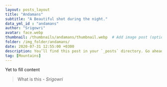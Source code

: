 ```yaml
---
layout: posts_layout
title: "Andamans"
subtitle: "A Beautiful shot during the night."
data_yml_id : "andamans"
author: "Srigowri"
avatar: face.webp
thumbnail: /thumbnails/andamans/thumbnail.webp  # Add image post (optional)
folder: /img_folder/andamans/
date: 2020-07-31 12:55:00 +0300
description: You’ll find this post in your `_posts` directory. Go ahead and edit it and re-build the site to see your changes. # Add post description (optional)
tag: [Mountains]
---
```

Yet to fill content


> What is this <cite>- Srigowri</cite>

